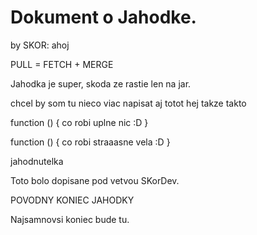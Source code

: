 # Dokument o Jahodke.
by SKOR: ahoj

PULL = FETCH + MERGE

Jahodka je super, skoda ze rastie len na jar.


chcel by som tu nieco viac napisat
aj totot hej
takze takto

function () {
    co robi uplne nic :D
}

function () {
    co robi straaasne vela :D 
}

jahodnutelka

Toto bolo dopisane pod vetvou SKorDev.

POVODNY KONIEC JAHODKY


Najsamnovsi koniec bude tu.


